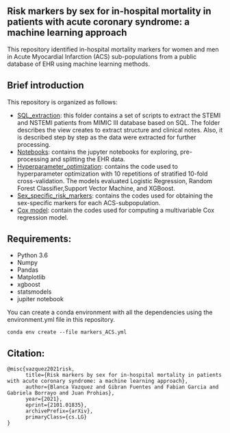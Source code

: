 ## Risk markers by sex for in-hospital mortality in patients with acute coronary syndrome: a machine learning approach

This repository identified in-hospital mortality markers for women and men in Acute Myocardial Infarction (ACS) sub-populations from a public database of EHR using machine learning methods.


## Brief introduction
This repository is organized as follows:

* [SQL_extraction](https://github.com/blancavazquez/Riskmarkers_AMI/tree/master/sql_extraction): this folder contains a set of scripts to extract the STEMI and NSTEMI patients from MIMIC III database based on SQL. The folder describes the view creates to extract structure and clinical notes. Also, it is described step by step as the data were extracted for further processing.
* [Notebooks](https://github.com/blancavazquez/Riskmarkers_AMI/tree/master/notebooks): contains the jupyter notebooks for exploring, pre-processing and splitting the EHR data.
* [Hyperparameter_optimization](https://github.com/blancavazquez/Riskmarkers_AMI/tree/master/hyperparameter_optimization): contains the code used to hyperparameter optimization with 10 repetitions of stratified 10-fold cross-validation. The models evaluated Logistic Regression, Random Forest Classifier,Support Vector Machine, and XGBoost.
* [Sex_specific_risk_markers](https://github.com/blancavazquez/Riskmarkers_AMI/tree/master/sex_specific_risk_markers): contains the codes used for obtaining the sex-specific markers for each ACS-subpopulation. 
* [Cox model](https://github.com/blancavazquez/Riskmarkers_AMI/tree/master/cox_model): contain the codes used for computing a multivariable Cox regression model.

## Requirements:
* Python 3.6
* Numpy
* Pandas
* Matplotlib
* xgboost
* statsmodels
* jupiter notebook

You can create a conda environment with all the dependencies using the environment.yml file in this repository.

```
conda env create --file markers_ACS.yml
```

## Citation:

```
@misc{vazquez2021risk,
      title={Risk markers by sex for in-hospital mortality in patients with acute coronary syndrome: a machine learning approach}, 
      author={Blanca Vazquez and Gibran Fuentes and Fabian Garcia and Gabriela Borrayo and Juan Prohias},
      year={2021},
      eprint={2101.01835},
      archivePrefix={arXiv},
      primaryClass={cs.LG}
}
```

